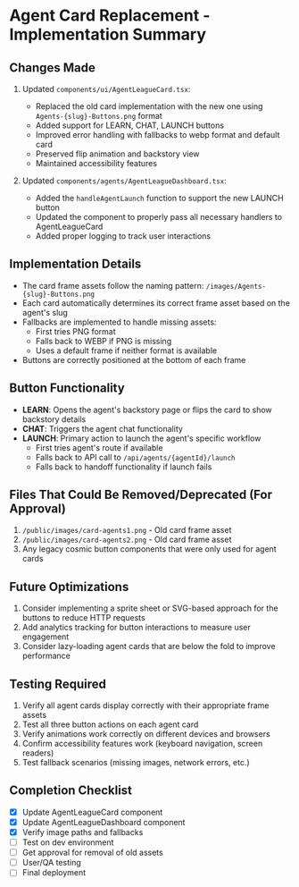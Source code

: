 # Agent Card Replacement - Implementation Summary

## Changes Made

1. Updated `components/ui/AgentLeagueCard.tsx`:
   - Replaced the old card implementation with the new one using `Agents-{slug}-Buttons.png` format
   - Added support for LEARN, CHAT, LAUNCH buttons
   - Improved error handling with fallbacks to webp format and default card
   - Preserved flip animation and backstory view
   - Maintained accessibility features

2. Updated `components/agents/AgentLeagueDashboard.tsx`:
   - Added the `handleAgentLaunch` function to support the new LAUNCH button
   - Updated the component to properly pass all necessary handlers to AgentLeagueCard
   - Added proper logging to track user interactions

## Implementation Details

- The card frame assets follow the naming pattern: `/images/Agents-{slug}-Buttons.png`
- Each card automatically determines its correct frame asset based on the agent's slug
- Fallbacks are implemented to handle missing assets:
  - First tries PNG format
  - Falls back to WEBP if PNG is missing
  - Uses a default frame if neither format is available
- Buttons are correctly positioned at the bottom of each frame

## Button Functionality

- **LEARN**: Opens the agent's backstory page or flips the card to show backstory details
- **CHAT**: Triggers the agent chat functionality 
- **LAUNCH**: Primary action to launch the agent's specific workflow
  - First tries agent's route if available
  - Falls back to API call to `/api/agents/{agentId}/launch`
  - Falls back to handoff functionality if launch fails

## Files That Could Be Removed/Deprecated (For Approval)

1. `/public/images/card-agents1.png` - Old card frame asset
2. `/public/images/card-agents2.png` - Old card frame asset
3. Any legacy cosmic button components that were only used for agent cards

## Future Optimizations

1. Consider implementing a sprite sheet or SVG-based approach for the buttons to reduce HTTP requests
2. Add analytics tracking for button interactions to measure user engagement
3. Consider lazy-loading agent cards that are below the fold to improve performance

## Testing Required

1. Verify all agent cards display correctly with their appropriate frame assets
2. Test all three button actions on each agent card
3. Verify animations work correctly on different devices and browsers
4. Confirm accessibility features work (keyboard navigation, screen readers)
5. Test fallback scenarios (missing images, network errors, etc.)

## Completion Checklist

- [x] Update AgentLeagueCard component
- [x] Update AgentLeagueDashboard component
- [x] Verify image paths and fallbacks
- [ ] Test on dev environment
- [ ] Get approval for removal of old assets
- [ ] User/QA testing
- [ ] Final deployment 